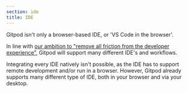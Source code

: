```yaml
---
section: ide
title: IDE
---
```


Gitpod isn't only a browser-based IDE, or 'VS Code in the browser'.

In line with [our ambition to "remove all friction from the developer experience"](https://www.notion.so/gitpod/Values-Attributes-2ed4c2f93c84499b98e3b5389980992e), Gitpod will support many different IDE's and workflows.

Integrating every IDE natively isn't possible, as the IDE has to support remote development and/or run in a browser. However, Gitpod already supports many different type of IDE, both in your browser and via your desktop.
